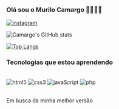 ### Olá sou o Murilo Camargo 👋🏼👋🏼

[![instagram](https://img.shields.io/badge/Instagram-E4405F?style=for-the-badge&logo=instagram&logoColor=white)](https://www.instagram.com/m.h.camargo/)

![Camargo's GitHub stats](https://github-readme-stats.vercel.app/api?username=mhcamargo&show_icons=true&theme=transparent)

[![Top Langs](https://github-readme-stats.vercel.app/api/top-langs/?username=mhcamargo&layout=donut-vertical)](https://github.com/anuraghazra/github-readme-stats)

### Tecnologias que estou aprendendo

<div style="display: inline_block"><br/>
    <img aling="center" alt="html5" src="https://img.shields.io/badge/HTML5-E34F26?style=for-the-badge&logo=html5&logoColor=white" />
    <img aling="center" alt="css3" src="https://img.shields.io/badge/CSS3-1572B6?style=for-the-badge&logo=css3&logoColor=white" />
    <img aling="center" alt="javaScript" src="https://img.shields.io/badge/JavaScript-323330?style=for-the-badge&logo=javascript&logoColor=F7DF1E" />
    <img aling="center" alt="php" src="https://img.shields.io/badge/PHP-777BB4?style=for-the-badge&logo=php&logoColor=white" />
</div><br/>

Em busca da minha melhor versão
